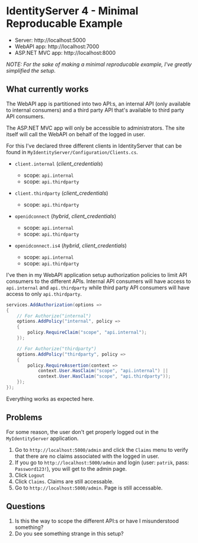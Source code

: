 # IdentityServer 4 - Minimal Reproducable Example

* Server: http://localhost:5000
* WebAPI app: http://localhost:7000
* ASP.NET MVC app: http://localhost:8000

*NOTE: For the sake of making a minimal reproducable example, I've
greatly simplified the setup.*

## What currently works

The WebAPI app is partitioned into two API:s, an internal API 
(only available to internal consumers) and a third party API
that's available to third party API consumers.

The ASP.NET MVC app will only be accessible to administrators. 
The site itself will call the WebAPI on behalf of the logged in user.

For this I've declared three different clients in IdentityServer 
that can be found in `MyIdentityServer/Configuration/Clients.cs`.

* `client.internal` (*client_credentials*)
  * scope: `api.internal`
  * scope: `api.thirdparty`

* `client.thirdparty` (*client_credentials*)
  * scope: `api.thirdparty`

* `openidconnect` (*hybrid*, *client_credentials*)
  * scope: `api.internal`
  * scope: `api.thirdparty`

* `openidconnect.is4` (*hybrid*, *client_credentials*)
  * scope: `api.internal`
  * scope: `api.thirdparty`

I've then in my WebAPI application setup authorization policies
to limit API consumers to the different APIs. Internal API consumers
will have access to `api.internal` and `api.thirdparty` while 
third party API consumers will have access to only `api.thirdparty`.

```csharp
services.AddAuthorization(options =>
{
    // For Authorize("internal")
    options.AddPolicy("internal", policy =>
    {
        policy.RequireClaim("scope", "api.internal");
    });

    // For Authorize("thirdparty")
    options.AddPolicy("thirdparty", policy =>
    {
        policy.RequireAssertion(context => 
            context.User.HasClaim("scope", "api.internal") ||
            context.User.HasClaim("scope", "api.thirdparty"));
    });
});
```

Everything works as expected here.

## Problems

For some reason, the user don't get properly logged out in the `MyIdentityServer` application.

1. Go to `http://localhost:5000/admin` and click the `Claims` menu to verify that there are no claims associated with the logged in user.
2. If you go to `http://localhost:5000/admin` and login (user: `patrik`, pass: `Password123!`), you will get to the admin page.
3. Click `Logout`
4. Click `Claims`. Claims are still accessable.
5. Go to `http://localhost:5000/admin`. Page is still accessable.

## Questions

1. Is this the way to scope the different API:s or have I misunderstood something?
2. Do you see something strange in this setup?
